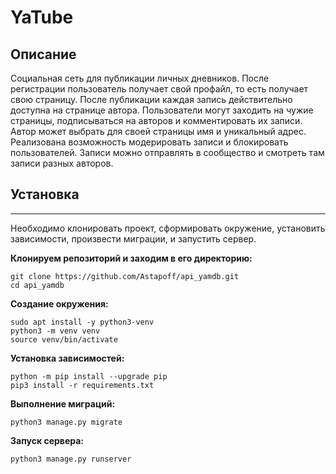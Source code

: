 # YaTube

## Описание

Cоциальная сеть для публикации личных дневников. 
После регистрации пользователь получает свой профайл, то есть получает свою страницу. 
После публикации каждая запись действительно доступна на странице автора.
Пользователи могут заходить на чужие страницы, подписываться на авторов и комментировать их записи. 
Автор может выбрать для своей страницы имя и уникальный адрес.
Реализована возможность модерировать записи и блокировать пользователей.
Записи можно отправлять в сообщество и смотреть там записи разных авторов.


## Установка

---

Необходимо клонировать проект, сформировать окружение, 
установить зависимости, произвести миграции, и запустить сервер.

**Клонируем репозиторий и заходим в его директорию:**

```shell
git clone https://github.com/Astapoff/api_yamdb.git
cd api_yamdb
```

**Создание окружения:**

```shell
sudo apt install -y python3-venv
python3 -m venv venv
source venv/bin/activate
```

**Установка зависимостей:**

```shell
python -m pip install --upgrade pip
pip3 install -r requirements.txt
```

**Выполнение миграций:**

```shell
python3 manage.py migrate
```

**Запуск сервера:**

```shell
python3 manage.py runserver
```

